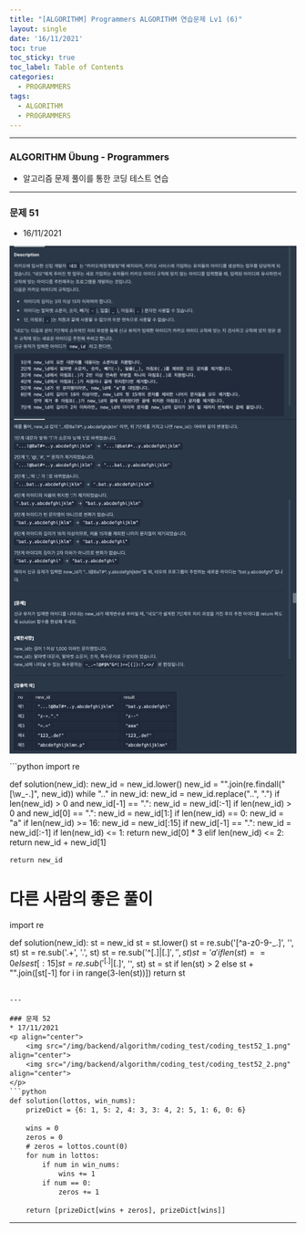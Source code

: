 ```yaml
---
title: "[ALGORITHM] Programmers ALGORITHM 연습문제 Lv1 (6)"
layout: single
date: '16/11/2021'
toc: true
toc_sticky: true
toc_label: Table of Contents
categories:
  - PROGRAMMERS
tags:
  - ALGORITHM
  - PROGRAMMERS
---
```


---
### ALGORITHM Übung - Programmers
* 알고리즘 문제 풀이를 통한 코딩 테스트 연습

---

### 문제 51
* 16/11/2021
<p align="center">
    <img src="/img/backend/algorithm/coding_test/coding_test51_1.png" align="center">
    <img src="/img/backend/algorithm/coding_test/coding_test51_2.png" align="center">
</p>
```python
import re


def solution(new_id):
    new_id = new_id.lower()
    new_id = "".join(re.findall("[\w\_\-\.]", new_id))
    while ".." in new_id:
        new_id = new_id.replace("..", ".")
    if len(new_id) > 0 and new_id[-1] == ".":
        new_id = new_id[:-1]
    if len(new_id) > 0 and new_id[0] == ".":
        new_id = new_id[1:]
    if len(new_id) == 0: new_id = "a"
    if len(new_id) >= 16:
        new_id = new_id[:15]
        if new_id[-1] == ".":
            new_id = new_id[:-1]
    if len(new_id) <= 1:
        return new_id[0] * 3
    elif len(new_id) <= 2:
        return new_id + new_id[1]

    return new_id

# 다른 사람의 좋은 풀이
import re

def solution(new_id):
    st = new_id
    st = st.lower()
    st = re.sub('[^a-z0-9\-_.]', '', st)
    st = re.sub('\.+', '.', st)
    st = re.sub('^[.]|[.]$', '', st)
    st = 'a' if len(st) == 0 else st[:15]
    st = re.sub('^[.]|[.]$', '', st)
    st = st if len(st) > 2 else st + "".join([st[-1] for i in range(3-len(st))])
    return st
```

---

### 문제 52
* 17/11/2021
<p align="center">
    <img src="/img/backend/algorithm/coding_test/coding_test52_1.png" align="center">
    <img src="/img/backend/algorithm/coding_test/coding_test52_2.png" align="center">
</p>
```python
def solution(lottos, win_nums):
    prizeDict = {6: 1, 5: 2, 4: 3, 3: 4, 2: 5, 1: 6, 0: 6}

    wins = 0
    zeros = 0
    # zeros = lottos.count(0)
    for num in lottos:
        if num in win_nums:
            wins += 1
        if num == 0:
            zeros += 1

    return [prizeDict[wins + zeros], prizeDict[wins]]
```

---